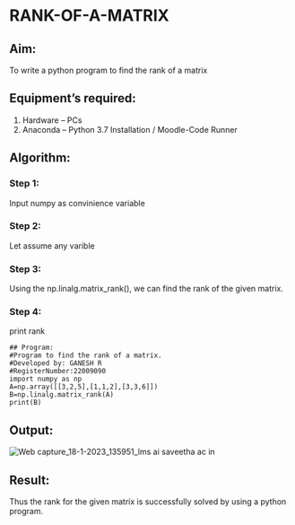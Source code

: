 # RANK-OF-A-MATRIX
## Aim:
To write a python program to find the rank of a matrix
## Equipment’s required:
1. 	Hardware – PCs
2. 	Anaconda – Python 3.7 Installation / Moodle-Code Runner
## Algorithm:
### Step 1: 
Input numpy as convinience variable
### Step 2: 
Let assume any varible
### Step 3: 
Using the np.linalg.matrix_rank(), we can find the rank of the given matrix.
### Step 4: 
print rank
```
## Program:
#Program to find the rank of a matrix.
#Developed by: GANESH R
#RegisterNumber:22009090
import numpy as np
A=np.array([[3,2,5],[1,1,2],[3,3,6]])
B=np.linalg.matrix_rank(A)
print(B)
```
## Output:
![Web capture_18-1-2023_135951_lms ai saveetha ac in](https://user-images.githubusercontent.com/120884552/213121836-15ae79b1-84cc-4d52-be36-57ef2383c929.png)


## Result:
Thus the rank for the given matrix is successfully solved by  using a python program.


